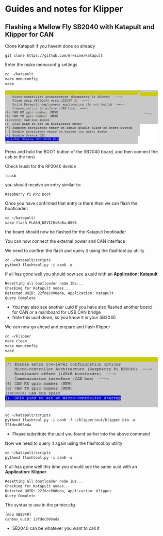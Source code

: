 # Guides and notes for Klipper 
## Flashing a Mellow Fly SB2040 with Katapult and Klipper for CAN

Clone Katapult if you havent done so already

```
git clone https://github.com/Arksine/katapult
```
Enter the make menuconfig settings
```
cd ~/katapult
make menuconfig
make
```
![katapult_flash_settings](/files/SB2040KataFlash.png)

Press and hold the BOOT button of the SB2040 board, and then connect the usb to the host

Check lsusb for the RP2040 device
```
lsusb
```
you should receive an entry similar to:
```
Raspberry Pi RP2 Boot
```
Once you have confirmed that entry is there then we can flash the bootloader:
```
cd ~/katapult/
make flash FLASH_DEVICE=2e8a:0003
```

the board should now be flashed for the Katapult bootloader

You can now connect the external power and CAN interface

We need to confirm the flash and query it using the flashtool.py utility

```
cd ~/katapult/scripts
python3 flashtool.py -i can0 -q
```

If all has gone well you should now see a uuid with an **Application: Katapult**
```
Resetting all bootloader node IDs...
Checking for Katapult nodes...
Detected UUID: 22fdec008eda, Application: Katapult
Query Complete
```

* You may also see another uuid if you have also flashed another board for CAN
 or a mainboard for USB CAN bridge
* Note this uuid down, so you know it is your SB2040

We can now go ahead and prepare and flash Klipper

```
cd ~/klipper
make clean
make menuconfig
make
```
![klipper_flash_settings](/files/SB2040KlipFlash.png)
```
cd ~/katapult/scripts
python3 flashtool.py -i can0 -f ~/klipper/out/klipper.bin -u 22fdec008eda
```
* Please substitute the uuid you found earlier into the above command

Now we need to query it again using the flashtool.py utility

```
cd ~/katapult/scripts
python3 flashtool.py -i can0 -q
```

If all has gone well this time you should see the same uuid with an **Application: Klipper**
```
Resetting all bootloader node IDs...
Checking for Katapult nodes...
Detected UUID: 22fdec008eda, Application: Klipper
Query Complete
```
The syntax to use in the printer.cfg
```
[mcu SB2040]
canbus_uuid: 22fdec008eda
```
* SB2040 can be whatever you want to call it



